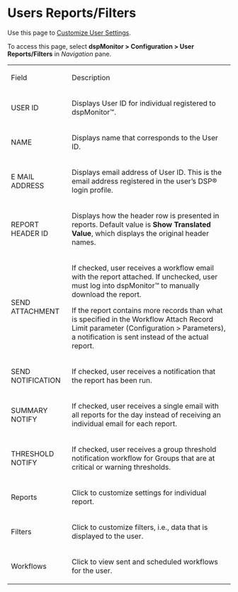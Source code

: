# Users Reports/Filters

<div class="use">

Use this page to [Customize User
Settings](../Use_Cases/Configure_User_Settings_Reports_and_Filters.htm#Customize_User_Settings).
 

</div>

To access this page, select **dspMonitor \> Configuration \> User
Reports/Filters** in *Navigation* pane.

<table>
<tbody>
<tr class="odd">
<td><p>Field</p></td>
<td><p>Description</p></td>
</tr>
<tr class="even">
<td><p>USER ID</p></td>
<td><p>Displays User ID for individual registered to dspMonitor™.</p></td>
</tr>
<tr class="odd">
<td><p>NAME</p></td>
<td><p>Displays name that corresponds to the User ID.</p></td>
</tr>
<tr class="even">
<td><p>E MAIL ADDRESS</p></td>
<td><p>Displays email address of User ID. This is the email address registered in the user’s DSP® login profile.</p></td>
</tr>
<tr class="odd">
<td><p>REPORT HEADER ID</p></td>
<td><p>Displays how the header row is presented in reports. Default value is <strong>Show Translated Value</strong>, which displays the original header names.</p></td>
</tr>
<tr class="even">
<td><p>SEND ATTACHMENT</p></td>
<td><p>If checked, user receives a workflow email with the report attached. If unchecked, user must log into dspMonitor™ to manually download the report.</p>
<p>If the report contains more records than what is specified in the Workflow Attach Record Limit parameter (Configuration &gt; Parameters), a notification is sent instead of the actual report.</p></td>
</tr>
<tr class="odd">
<td><p>SEND NOTIFICATION</p></td>
<td><p>If checked, user receives a notification that the report has been run.</p></td>
</tr>
<tr class="even">
<td><p>SUMMARY NOTIFY</p></td>
<td><p>If checked, user receives a single email with all reports for the day instead of receiving an individual email for each report.</p></td>
</tr>
<tr class="odd">
<td><p>THRESHOLD NOTIFY</p></td>
<td><p>If checked, user receives a group threshold notification workflow for Groups that are at critical or warning thresholds.</p></td>
</tr>
<tr class="even">
<td><p>Reports</p></td>
<td><p>Click to customize settings for individual report.</p></td>
</tr>
<tr class="odd">
<td><p>Filters</p></td>
<td><p>Click to customize filters, i.e., data that is displayed to the user.</p></td>
</tr>
<tr class="even">
<td><p>Workflows</p></td>
<td><p>Click to view sent and scheduled workflows for the user.</p></td>
</tr>
</tbody>
</table>
